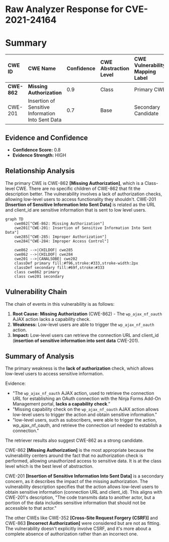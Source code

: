 # Raw Analyzer Response for CVE-2021-24164

# Summary
| CWE ID  | CWE Name                                                      | Confidence | CWE Abstraction Level | CWE Vulnerability Mapping Label | CWE-Vulnerability Mapping Notes |
| :-------- | :------------------------------------------------------------ | :--------- | :---------------------- | :------------------------------ | :------------------------------ |
| **CWE-862** | **Missing Authorization**                                     | 0.9        | Class                   | Primary CWE                     | Allowed-with-Review             |
| CWE-201   | Insertion of Sensitive Information Into Sent Data           | 0.7        | Base                    | Secondary Candidate             | Allowed                       |

## Evidence and Confidence

*   **Confidence Score:** 0.8
*   **Evidence Strength:** HIGH

## Relationship Analysis
The primary CWE is CWE-862 **[Missing Authorization]**, which is a Class-level CWE. There are no specific children of CWE-862 that fit the description better. The vulnerability involves a lack of authorization checks, allowing low-level users to access functionality they shouldn't. CWE-201 **[Insertion of Sensitive Information Into Sent Data]** is related as the URL and client_id are sensitive information that is sent to low level users.

```mermaid
graph TD
    cwe862["CWE-862: Missing Authorization"]
    cwe201["CWE-201: Insertion of Sensitive Information Into Sent Data"]
    cwe285["CWE-285: Improper Authorization"]
    cwe284["CWE-284: Improper Access Control"]

    cwe862 -->|CHILDOF| cwe285
    cwe862 -->|CHILDOF| cwe284
    cwe201 -->|CANALSOBE| cwe202
    classDef primary fill:#f96,stroke:#333,stroke-width:2px
    classDef secondary fill:#69f,stroke:#333
    class cwe862 primary
    class cwe201 secondary
```

## Vulnerability Chain
The chain of events in this vulnerability is as follows:

1.  **Root Cause:** **Missing Authorization** (CWE-862) - The `wp_ajax_nf_oauth` AJAX action lacks a capability check.
2.  **Weakness:** Low-level users are able to trigger the `wp_ajax_nf_oauth` action.
3.  **Impact:** Low-level users can retrieve the connection URL and client\_id (**insertion of sensitive information into sent data** CWE-201).

## Summary of Analysis
The primary weakness is the **lack of authorization** check, which allows low-level users to access sensitive information.

Evidence:
*   "The `wp_ajax_nf_oauth` AJAX action, used to retrieve the connection URL for establishing an OAuth connection with the Ninja Forms Add-On Management portal, **lacks a capability check**."
*   "Missing capability check on the `wp_ajax_nf_oauth` AJAX action allows low-level users to trigger the action and obtain sensitive information."
*   "low-level users, such as subscribers, were able to trigger the action, wp_ajax_nf_oauth, and retrieve the connection url needed to establish a connection."

The retriever results also suggest CWE-862 as a strong candidate.

CWE-862 **[Missing Authorization]** is the most appropriate because the vulnerability centers around the fact that no authorization check is performed, allowing unauthorized access to sensitive data. It is at the class level which is the best level of abstraction.

CWE-201 **[Insertion of Sensitive Information Into Sent Data]** is a secondary concern, as it describes the impact of the missing authorization. The vulnerability description specifies that the action allows low-level users to obtain sensitive information (connection URL and client\_id). This aligns with CWE-201's description, "The code transmits data to another actor, but a portion of the data includes sensitive information that should not be accessible to that actor."

The other CWEs like CWE-352 **[Cross-Site Request Forgery (CSRF)]** and CWE-863 **[Incorrect Authorization]** were considered but are not as fitting. The vulnerability doesn't explicitly involve CSRF, and it's more about a complete absence of authorization rather than an incorrect one.